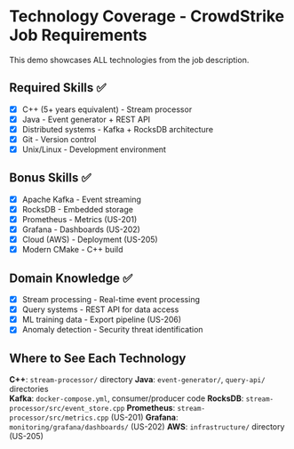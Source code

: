 # Technology Coverage - CrowdStrike Job Requirements

This demo showcases ALL technologies from the job description.

## Required Skills ✅
- [x] C++ (5+ years equivalent) - Stream processor
- [x] Java - Event generator + REST API
- [x] Distributed systems - Kafka + RocksDB architecture
- [x] Git - Version control
- [x] Unix/Linux - Development environment

## Bonus Skills ✅
- [x] Apache Kafka - Event streaming
- [x] RocksDB - Embedded storage
- [x] Prometheus - Metrics (US-201)
- [x] Grafana - Dashboards (US-202)
- [x] Cloud (AWS) - Deployment (US-205)
- [x] Modern CMake - C++ build

## Domain Knowledge ✅
- [x] Stream processing - Real-time event processing
- [x] Query systems - REST API for data access
- [x] ML training data - Export pipeline (US-206)
- [x] Anomaly detection - Security threat identification

## Where to See Each Technology

**C++**: `stream-processor/` directory
**Java**: `event-generator/`, `query-api/` directories  
**Kafka**: `docker-compose.yml`, consumer/producer code
**RocksDB**: `stream-processor/src/event_store.cpp`
**Prometheus**: `stream-processor/src/metrics.cpp` (US-201)
**Grafana**: `monitoring/grafana/dashboards/` (US-202)
**AWS**: `infrastructure/` directory (US-205)